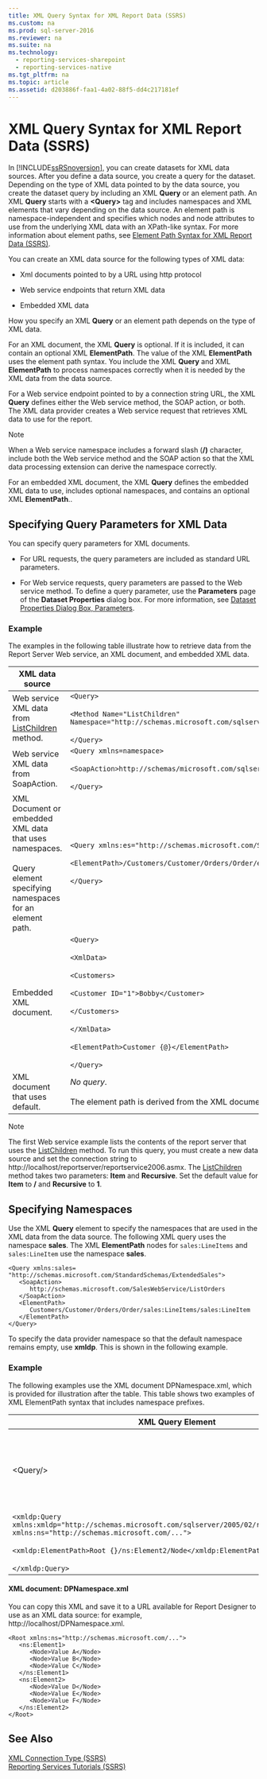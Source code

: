 ```yaml
---
title: XML Query Syntax for XML Report Data (SSRS)
ms.custom: na
ms.prod: sql-server-2016
ms.reviewer: na
ms.suite: na
ms.technology: 
  - reporting-services-sharepoint
  - reporting-services-native
ms.tgt_pltfrm: na
ms.topic: article
ms.assetid: d203886f-faa1-4a02-88f5-dd4c217181ef
---
```

# XML Query Syntax for XML Report Data (SSRS)
  In [!INCLUDE[ssRSnoversion](../../Token\Other/ssRSnoversion_md.md)], you can create datasets for XML data sources. After you define a data source, you create a query for the dataset. Depending on the type of XML data pointed to by the data source, you create the dataset query by including an XML **Query** or an element path. An XML **Query** starts with a **\<Query\>** tag and includes namespaces and XML elements that vary depending on the data source. An element path is namespace\-independent and specifies which nodes and node attributes to use from the underlying XML data with an XPath\-like syntax. For more information about element paths, see [Element Path Syntax for XML Report Data &#40;SSRS&#41;](../../Topics\TopicNameNotContainA/Element-Path-Syntax-for-XML-Report-Data--SSRS-.md).  
  
 You can create an XML data source for the following types of XML data:  
  
-   Xml documents pointed to by a URL using http protocol  
  
-   Web service endpoints that return XML data  
  
-   Embedded XML data  
  
 How you specify an XML **Query** or an element path depends on the type of XML data.  
  
 For an XML document, the XML **Query** is optional. If it is included, it can contain an optional XML **ElementPath**. The value of the XML **ElementPath** uses the element path syntax. You include the XML **Query** and XML **ElementPath** to process namespaces correctly when it is needed by the XML data from the data source.  
  
 For a Web service endpoint pointed to by a connection string URL, the XML **Query** defines either the Web service method, the SOAP action, or both. The XML data provider creates a Web service request that retrieves XML data to use for the report.  
  
> [!NOTE]  
>  When a Web service namespace includes a forward slash \(**\/\)** character, include both the Web service method and the SOAP action so that the XML data processing extension can derive the namespace correctly.  
  
 For an embedded XML document, the XML **Query** defines the embedded XML data to use, includes optional namespaces, and contains an optional XML **ElementPath**..  
  
## Specifying Query Parameters for XML Data  
 You can specify query parameters for XML documents.  
  
-   For URL requests, the query parameters are included as standard URL parameters.  
  
-   For Web service requests, query parameters are passed to the Web service method. To define a query parameter, use the **Parameters** page of the **Dataset Properties** dialog box. For more information, see [Dataset Properties Dialog Box, Parameters](../../Topics\TopicNameNotContainA/Dataset-Properties-Dialog-Box,-Parameters.md).  
  
### Example  
 The examples in the following table illustrate how to retrieve data from the Report Server Web service, an XML document, and embedded XML data.  
  
|XML data source|Query example|  
|---------------------|-------------------|  
|Web service XML data from [ListChildren](assetId:///M:ReportService2010.ReportingService2010.ListChildren(System.String,System.Boolean)) method.|`<Query>`<br /><br /> `<Method Name="ListChildren" Namespace="http://schemas.microsoft.com/sqlserver/2005/06/30/reporting/reportingservices" />`<br /><br /> `</Query>`|  
|Web service XML data from SoapAction.|`<Query xmlns=namespace>`<br /><br /> `<SoapAction>http://schemas/microsoft.com/sqlserver/2005/03/23/reporting/reportingservices/ListChildren</SoapAction>`<br /><br /> `</Query>`|  
|XML Document or embedded XML data that uses namespaces.<br /><br /> Query element specifying namespaces for an element path.|`<Query xmlns:es="http://schemas.microsoft.com/StandardSchemas/ExtendedSales">`<br /><br /> `<ElementPath>/Customers/Customer/Orders/Order/es:LineItems/es:LineItem</ElementPath>`<br /><br /> `</Query>`|  
|Embedded XML document.|`<Query>`<br /><br /> `<XmlData>`<br /><br /> `<Customers>`<br /><br /> `<Customer ID="1">Bobby</Customer>`<br /><br /> `</Customers>`<br /><br /> `</XmlData>`<br /><br /> `<ElementPath>Customer {@}</ElementPath>`<br /><br /> `</Query>`|  
|XML document that uses default.|*No query*.<br /><br /> The element path is derived from the XML document itself and is namespace\-independent.|  
  
> [!NOTE]  
>  The first Web service example lists the contents of the report server that uses the [ListChildren](assetId:///M:ReportService2006.ReportingService2006.ListChildren(System.String)) method. To run this query, you must create a new data source and set the connection string to http:\/\/localhost\/reportserver\/reportservice2006.asmx. The [ListChildren](assetId:///M:ReportService2006.ReportingService2006.ListChildren(System.String)) method takes two parameters: **Item** and **Recursive**. Set the default value for **Item** to **\/** and **Recursive** to **1**.  
  
## Specifying Namespaces  
 Use the XML **Query** element to specify the namespaces that are used in the XML data from the data source. The following XML query uses the namespace **sales**. The XML **ElementPath** nodes for `sales:LineItems` and `sales:LineItem` use the namespace **sales**.  
  
```  
<Query xmlns:sales=  
"http://schemas.microsoft.com/StandardSchemas/ExtendedSales">  
   <SoapAction>  
      http://schemas.microsoft.com/SalesWebService/ListOrders   
   </SoapAction>  
   <ElementPath>  
      Customers/Customer/Orders/Order/sales:LineItems/sales:LineItem  
   </ElementPath>  
</Query>  
```  
  
 To specify the data provider namespace so that the default namespace remains empty, use **xmldp**. This is shown in the following example.  
  
### Example  
 The following examples use the XML document DPNamespace.xml, which is provided for illustration after the table. This table shows two examples of XML ElementPath syntax that includes namespace prefixes.  
  
|XML Query Element|Resulting fields in the dataset|  
|-----------------------|-------------------------------------|  
|\<Query\/\>|Value A: http:\/\/schemas.microsoft.com\/...<br /><br /> Value B: http:\/\/schemas.microsoft.com\/...<br /><br /> Value C: http:\/\/schemas.microsoft.com\/...|  
|`<xmldp:Query xmlns:xmldp="http://schemas.microsoft.com/sqlserver/2005/02/reporting/XmlDPQuery" xmlns:ns="http://schemas.microsoft.com/...">`<br /><br /> `<xmldp:ElementPath>Root {}/ns:Element2/Node</xmldp:ElementPath>`<br /><br /> `</xmldp:Query>`|Value D<br /><br /> Value E<br /><br /> Value F|  
  
#### XML document: DPNamespace.xml  
 You can copy this XML and save it to a URL available for Report Designer to use as an XML data source: for example, http:\/\/localhost\/DPNamespace.xml.  
  
```  
<Root xmlns:ns="http://schemas.microsoft.com/...">  
   <ns:Element1>  
      <Node>Value A</Node>  
      <Node>Value B</Node>  
      <Node>Value C</Node>  
   </ns:Element1>  
   <ns:Element2>  
      <Node>Value D</Node>  
      <Node>Value E</Node>  
      <Node>Value F</Node>  
   </ns:Element2>  
</Root>  
```  
  
## See Also  
 [XML Connection Type &#40;SSRS&#41;](../../Topics\TopicNameNotContainA/XML-Connection-Type--SSRS-.md)   
 [Reporting Services Tutorials &#40;SSRS&#41;](../Topic/Reporting%20Services%20Tutorials%20\(SSRS\).md)  
  
  